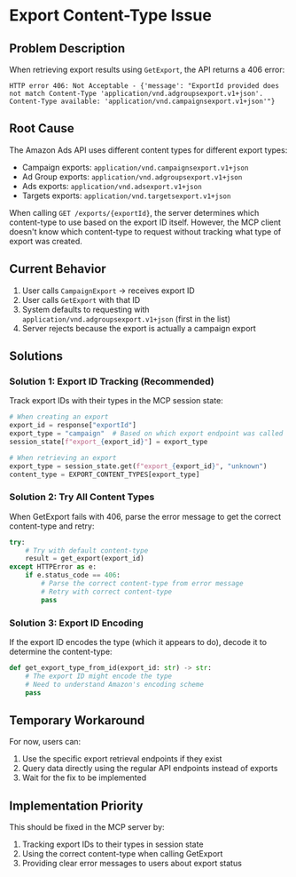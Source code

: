 # Export Content-Type Issue

## Problem Description

When retrieving export results using `GetExport`, the API returns a 406 error:

```
HTTP error 406: Not Acceptable - {'message': "ExportId provided does not match Content-Type 'application/vnd.adgroupsexport.v1+json'. Content-Type available: 'application/vnd.campaignsexport.v1+json'"}
```

## Root Cause

The Amazon Ads API uses different content types for different export types:
- Campaign exports: `application/vnd.campaignsexport.v1+json`
- Ad Group exports: `application/vnd.adgroupsexport.v1+json`
- Ads exports: `application/vnd.adsexport.v1+json`
- Targets exports: `application/vnd.targetsexport.v1+json`

When calling `GET /exports/{exportId}`, the server determines which content-type to use based on the export ID itself. However, the MCP client doesn't know which content-type to request without tracking what type of export was created.

## Current Behavior

1. User calls `CampaignExport` → receives export ID
2. User calls `GetExport` with that ID
3. System defaults to requesting with `application/vnd.adgroupsexport.v1+json` (first in the list)
4. Server rejects because the export is actually a campaign export

## Solutions

### Solution 1: Export ID Tracking (Recommended)

Track export IDs with their types in the MCP session state:

```python
# When creating an export
export_id = response["exportId"]
export_type = "campaign"  # Based on which export endpoint was called
session_state[f"export_{export_id}"] = export_type

# When retrieving an export
export_type = session_state.get(f"export_{export_id}", "unknown")
content_type = EXPORT_CONTENT_TYPES[export_type]
```

### Solution 2: Try All Content Types

When GetExport fails with 406, parse the error message to get the correct content-type and retry:

```python
try:
    # Try with default content-type
    result = get_export(export_id)
except HTTPError as e:
    if e.status_code == 406:
        # Parse the correct content-type from error message
        # Retry with correct content-type
        pass
```

### Solution 3: Export ID Encoding

If the export ID encodes the type (which it appears to do), decode it to determine the content-type:

```python
def get_export_type_from_id(export_id: str) -> str:
    # The export ID might encode the type
    # Need to understand Amazon's encoding scheme
    pass
```

## Temporary Workaround

For now, users can:
1. Use the specific export retrieval endpoints if they exist
2. Query data directly using the regular API endpoints instead of exports
3. Wait for the fix to be implemented

## Implementation Priority

This should be fixed in the MCP server by:
1. Tracking export IDs to their types in session state
2. Using the correct content-type when calling GetExport
3. Providing clear error messages to users about export status
